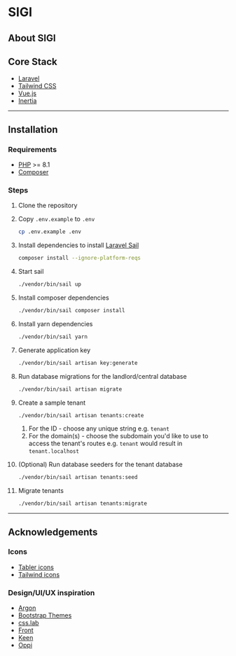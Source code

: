 # SIGI


## About SIGI

## Core Stack
- [Laravel](https://laravel.com/)
- [Tailwind CSS](https://tailwindcss.com/)
- [Vue.js](https://vuejs.org/)
- [Inertia](https://inertiajs.com/)


---------

## Installation

### Requirements
- [PHP](https://www.php.net/) >= 8.1
- [Composer](https://getcomposer.org/)

### Steps

1. Clone the repository
2. Copy `.env.example` to `.env`
    ```bash
    cp .env.example .env
    ```
3. Install dependencies to install [Laravel Sail](https://laravel.com/docs/10.x/sail#installation)
    ```bash
    composer install --ignore-platform-reqs
    ```
4. Start sail
    ```bash
    ./vendor/bin/sail up
    ```
5. Install composer dependencies
    ```bash
    ./vendor/bin/sail composer install
    ```
6. Install yarn dependencies
    ```bash
    ./vendor/bin/sail yarn
    ```
7. Generate application key
    ```bash
    ./vendor/bin/sail artisan key:generate
    ```
8. Run database migrations for the landlord/central database
    ```bash
    ./vendor/bin/sail artisan migrate
    ```
9. Create a sample tenant
    ```bash
    ./vendor/bin/sail artisan tenants:create
    ```
    1. For the ID - choose any unique string e.g. `tenant`
    2. For the domain(s) - choose the subdomain you'd like to use to access the tenant's routes e.g. `tenant` would result in `tenant.localhost`
10. (Optional) Run database seeders for the tenant database
    ```bash
    ./vendor/bin/sail artisan tenants:seed
    ```

11. Migrate tenants
    ```bash
    ./vendor/bin/sail artisan tenants:migrate
    ```


---------


## Acknowledgements

### Icons
- [Tabler icons](https://github.com/tabler/tabler-icons)
- [Tailwind icons](https://tailwindcss.com/docs)

### Design/UI/UX inspiration
- [Argon](https://demos.creative-tim.com/argon-dashboard-pro/pages/dashboards/dashboard.html)
- [Bootstrap Themes](https://themes.getbootstrap.com/)
- [css.lab](https://csslab.app/)
- [Front](https://htmlstream.com/front-dashboard/index.html)
- [Keen](https://preview.keenthemes.com/keen/demo1/index.html)
- [Oppi](https://droitthemes.com/wp/oppi/)
